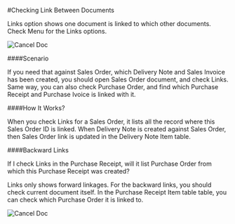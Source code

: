 #Checking Link Between Documents

Links option shows one document is linked to which other documents. Check Menu for the Links options.

<img alt="Cancel Doc" class="screenshot" src="/assets/erpnext_docs/assets/img/articles/links-1.gif">

####Scenario

If you need that against Sales Order, which Delivery Note and Sales Invoice has been created, you should open Sales Order document, and check Links. Same way, you can also check Purchase Order, and find which Purchase Receipt and Purchase Ivoice is linked with it.

####How It Works?

When you check Links for a Sales Order, it lists all the record where this Sales Order ID is linked. When Delivery Note is created against Sales Order, then Sales Order link is updated in the Delivery Note Item table.

####Backward Links

If I check Links in the Purchase Receipt, will it list Purchase Order from which this Purchase Receipt was created?

Links only shows forward linkages. For the backward links, you should check current document itself. In the Purchase Receipt Item table table, you can check which Purchase Order it is linked to.

<img alt="Cancel Doc" class="screenshot" src="/assets/erpnext_docs/assets/img/articles/links-2.gif">

<!-- markdown -->